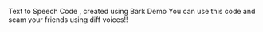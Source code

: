 Text to Speech Code , created using Bark Demo 
You can use this code and scam your friends using diff voices!!
